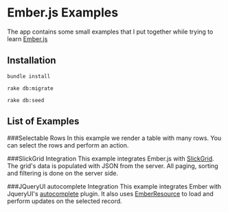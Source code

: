 Ember.js Examples
=================

The app contains some small examples that I put together while trying to learn [Ember.js](http://emberjs.com/)

Installation
------------

`bundle install`

`rake db:migrate`

`rake db:seed`

List of Examples
----------------

###Selectable Rows
In this example we render a table with many rows. You can select the rows and perform an action. 

###SlickGrid Integration
This example integrates Ember.js with [SlickGrid](https://github.com/mleibman/SlickGrid). The grid's data is populated with JSON from the server. All paging, sorting and filtering is done on the server side. 

###JQueryUI autocomplete Integration
This example integrates Ember with JqueryUI's [autocomplete](http://jqueryui.com/demos/autocomplete/) plugin. It also uses [EmberResource](https://github.com/staugaard/ember-resource) to load and perform updates on the selected record. 







